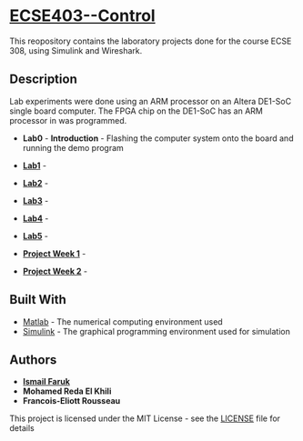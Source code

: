 # [ECSE403--Control](https://www.mcgill.ca/study/2018-2019/courses/ecse-403)

This reopository contains the laboratory projects done for the course ECSE 308, using Simulink and Wireshark.

## Description

Lab experiments were done using an ARM processor on an Altera DE1-SoC single board computer. The FPGA chip on the DE1-SoC has an ARM processor in was programmed.

* **Lab0** - **Introduction** - Flashing the computer system onto the board and running the demo program

*	[**Lab1**](Lab%201/Lab%201%20Report.pdf) - 

*	[**Lab2**](Lab%202/LAB2_Report_ECSE403.pdf) -

*	[**Lab3**](Lab%203/Lab%203%20Report.pdf) - 

*	[**Lab4**](Lab%204/Lab%20Report%204.pdf) - 

*	[**Lab5**](Lab%205/Lab%205%20-%20Report.pdf) - 

* [**Project Week 1**](Project/Report%206%20-%20403.pdf) - 

* [**Project Week 2**](Project/Report%207%20-%20403.pdf) - 


## Built With

* [Matlab](http://matlabacademy.mathworks.com/) - The numerical computing environment used
* [Simulink](https://www.mathworks.com/products/simulink.html) - The graphical programming environment used for simulation

## Authors

* [**Ismail Faruk**](https://github.com/ismailfaruk)
* **Mohamed Reda El Khili**
* **Francois-Eliott Rousseau**

This project is licensed under the MIT License - see the [LICENSE](LICENSE) file for details


